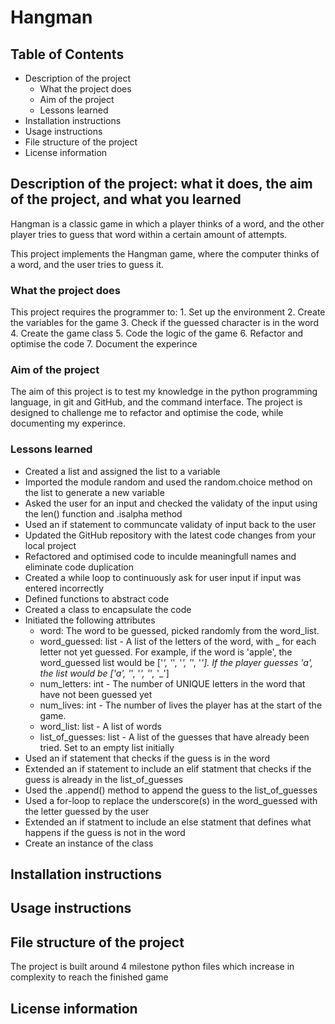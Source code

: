 # Hangman

## Table of Contents
- Description of the project
    - What the project does
    - Aim of the project
    - Lessons learned
- Installation instructions
- Usage instructions
- File structure of the project
- License information

## Description of the project: what it does, the aim of the project, and what you learned
Hangman is a classic game in which a player thinks of a word, and the other player tries to guess that word within a certain amount of attempts.

This project implements the Hangman game, where the computer thinks of a word, and the user tries to guess it. 

### What the project does
This project requires the programmer to:
    1. Set up the environment
    2. Create the variables for the game
    3. Check if the guessed character is in the word
    4. Create the game class
    5. Code the logic of the game
    6. Refactor and optimise the code
    7. Document the experince

### Aim of the project
The aim of this project is to test my knowledge in the python programming language, in git and GitHub, and the command interface. The project is designed to challenge me to refactor and optimise the code, while documenting my experince.

### Lessons learned
- Created a list and assigned the list to a variable
- Imported the module random and used the random.choice method on the list to generate a new variable
- Asked the user for an input and checked the validaty of the input using the len() function and .isalpha method
- Used an if statement to communcate validaty of input back to the user
- Updated the GitHub repository with the latest code changes from your local project
- Refactored and optimised code to inculde meaningfull names and eliminate code duplication
- Created a while loop to continuously ask for user input if input was entered incorrectly
- Defined functions to abstract code
- Created a class to encapsulate the code
- Initiated the following attributes
    - word: The word to be guessed, picked randomly from the word_list.
    - word_guessed: list - A list of the letters of the word, with _ for each letter not yet guessed. For example, if the word is 'apple', the word_guessed list would be ['_', '_', '_', '_', '_']. If the player guesses 'a', the list would be ['a', '_', '_', '_', '_']
    - num_letters: int - The number of UNIQUE letters in the word that have not been guessed yet
    - num_lives: int - The number of lives the player has at the start of the game.
    - word_list: list - A list of words
    - list_of_guesses: list - A list of the guesses that have already been tried. Set to an empty list initially
- Used an if statement that checks if the guess is in the word
- Extended an if statement to include an elif statment that checks if the guess is already in the list_of_guesses
- Used the .append() method to append the guess to the list_of_guesses
- Used a for-loop to replace the underscore(s) in the word_guessed with the letter guessed by the user
- Extended an if statment to include an else statment that defines what happens if the guess is not in the word
- Create an instance of the class

## Installation instructions


## Usage instructions


## File structure of the project
The project is built around 4 milestone python files which increase in complexity to reach the finished game

## License information
